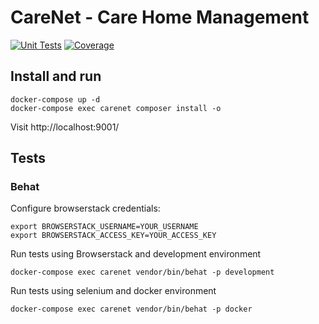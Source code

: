 # CareNet - Care Home Management

[![Unit Tests](https://travis-ci.org/ayanozturk/carenet.svg?branch=master)](https://travis-ci.org/ayanozturk/carenet)
[![Coverage](https://coveralls.io/repos/github/ayanozturk/carenet/badge.svg)](https://coveralls.io/github/ayanozturk/carenet)

## Install and run

    docker-compose up -d
    docker-compose exec carenet composer install -o
    
Visit http://localhost:9001/

## Tests

### Behat
Configure browserstack credentials:

    export BROWSERSTACK_USERNAME=YOUR_USERNAME
    export BROWSERSTACK_ACCESS_KEY=YOUR_ACCESS_KEY
    
Run tests using Browserstack and development environment

    docker-compose exec carenet vendor/bin/behat -p development
    
Run tests using selenium and docker environment

    docker-compose exec carenet vendor/bin/behat -p docker
